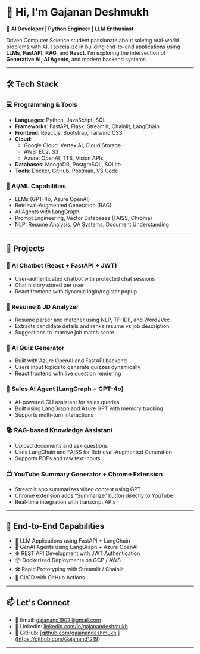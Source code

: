 # 👋 Hi, I'm Gajanan Deshmukh

🎯 **AI Developer | Python Engineer | LLM Enthusiast**

Driven Computer Science student passionate about solving real-world problems with AI. I specialize in building end-to-end applications using **LLMs**, **FastAPI**, **RAG**, and **React**. I'm exploring the intersection of **Generative AI**, **AI Agents**, and modern backend systems.

---

## 🛠️ Tech Stack

### 💻 Programming & Tools  
- **Languages**: Python, JavaScript, SQL  
- **Frameworks**: FastAPI, Flask, Streamlit, Chainlit, LangChain  
- **Frontend**: React.js, Bootstrap, Tailwind CSS  
- **Cloud**:  
  - Google Cloud: Vertex AI, Cloud Storage  
  - AWS: EC2, S3  
  - Azure: OpenAI, TTS, Vision APIs  
- **Databases**: MongoDB, PostgreSQL, SQLite  
- **Tools**: Docker, GitHub, Postman, VS Code  

### 🤖 AI/ML Capabilities  
- LLMs (GPT-4o, Azure OpenAI)  
- Retrieval-Augmented Generation (RAG)  
- AI Agents with LangGraph  
- Prompt Engineering, Vector Databases (FAISS, Chroma)  
- NLP: Resume Analysis, QA Systems, Document Understanding  

---

## 🌟 Projects

### 💬 AI Chatbot (React + FastAPI + JWT)  
- User-authenticated chatbot with protected chat sessions  
- Chat history stored per user  
- React frontend with dynamic login/register popup

### 📄 Resume & JD Analyzer  
- Resume parser and matcher using NLP, TF-IDF, and Word2Vec  
- Extracts candidate details and ranks resume vs job description  
- Suggestions to improve job match score

### 🧠 AI Quiz Generator  
- Built with Azure OpenAI and FastAPI backend  
- Users input topics to generate quizzes dynamically  
- React frontend with live question rendering

### 🤖 Sales AI Agent (LangGraph + GPT-4o)  
- AI-powered CLI assistant for sales queries  
- Built using LangGraph and Azure GPT with memory tracking  
- Supports multi-turn interactions

### 📚 RAG-based Knowledge Assistant  
- Upload documents and ask questions  
- Uses LangChain and FAISS for Retrieval-Augmented Generation  
- Supports PDFs and raw text inputs

### 📺 YouTube Summary Generator + Chrome Extension  
- Streamlit app summarizes video content using GPT  
- Chrome extension adds “Summarize” button directly to YouTube  
- Real-time integration with transcript APIs

---

## 🚀 End-to-End Capabilities

- 🔗 LLM Applications using FastAPI + LangChain  
- 🧠 GenAI Agents using LangGraph + Azure OpenAI  
- ⚙️ REST API Development with JWT Authentication  
- 📦 Dockerized Deployments on GCP / AWS  
- 🛠️ Rapid Prototyping with Streamlit / Chainlit  
- 🔁 CI/CD with GitHub Actions  

---

## 📫 Let's Connect

- 📧 Email: gajanand1902@gmail.com
- 🔗 LinkedIn: [linkedin.com/in/gajanandeshmukh]([https://linkedin.com/in/gajanandeshmukh](https://www.linkedin.com/in/gajanan-deshmukh2004/))  
- 🐙 GitHub: [[github.com/gajanandeshmukh](https://github.com/gajanandeshmukh)  ](https://github.com/Gajanand1219)

---
